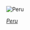 
![Peru](https://www.gstatic.com/prettyearth/assets/full/5460.jpg)

*[Peru](https://www.google.com/maps/@-15.66844,-69.696609,17z/data=!3m1!1e3)*
